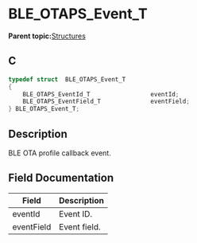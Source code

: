 # BLE\_OTAPS\_Event\_T

**Parent topic:**[Structures](GUID-DD4DCB53-DB4E-479A-9365-B7F9312729B4.md)

## C

```c
typedef struct  BLE_OTAPS_Event_T
{
    BLE_OTAPS_EventId_T                 eventId;
    BLE_OTAPS_EventField_T              eventField;
} BLE_OTAPS_Event_T;
```

## Description

BLE OTA profile callback event.

## Field Documentation

|Field|Description|
|-----|-----------|
|eventId|Event ID.|
|eventField|Event field.|


